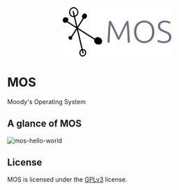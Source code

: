 <div align="center">
<img src="https://raw.githubusercontent.com/moodyhunter/MOS/main/docs/logo/logo-no-background.png" width="250" height="113" />
</div>

# MOS

Moody's Operating System

## A glance of MOS

![mos-hello-world](assets/imgs/mos_hello_world.png)

## License

MOS is licensed under the [GPLv3](LICENSE) license.
